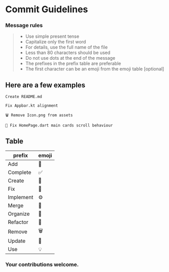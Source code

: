 # Commit Guidelines

### Message rules
> - Use simple present tense
> - Capitalize only the first word
> - For details, use the full name of the file
> - Less than 80 characters should be used
> - Do not use dots at the end of the message
> - The prefixes in the prefix table are preferable
> - The first character can be an emoji from the emoji table [optional]

## Here are a few examples
```
Create README.md
```
```
Fix Appbar.kt alignment
```
```
🗑 Remove Icon.png from assets
```
```
🔨 Fix HomePage.dart main cards scroll behaviour
```

## Table
| prefix          | emoji                                                              |
| --------------- | ------------------------------------------------------------------ |
| Add             | 🧾
| Complete        | ✅
| Create          | 📝
| Fix             | 🔨
| Implement       | ⚙️
| Merge           | 🚧
| Organize        | 📁
| Refactor        | 🚀
| Remove          | 🗑
| Update          | 📌
| Use             | 💡

### Your contributions welcome.
